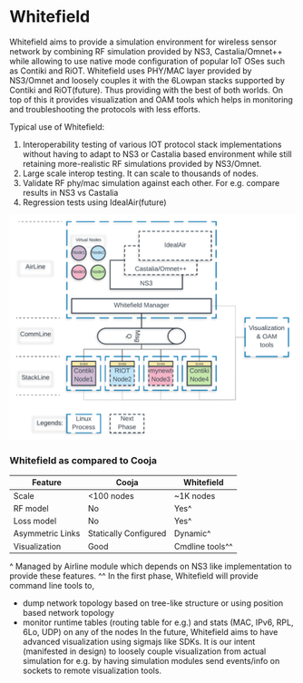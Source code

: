 # Whitefield

Whitefield aims to provide a simulation environment for wireless sensor network by combining RF simulation provided by NS3, Castalia/Omnet++ while allowing to use native mode configuration of popular IoT OSes such as Contiki and RiOT.
Whitefield uses PHY/MAC layer provided by NS3/Omnet and loosely couples it with the 6Lowpan stacks supported by Contiki and RiOT(future). Thus providing with the best of both worlds. On top of this it provides visualization and OAM tools which helps in monitoring and troubleshooting the protocols with less efforts.

Typical use of Whitefield:
1. Interoperability testing of various IOT protocol stack implementations without having to adapt to NS3 or Castalia based environment while still retaining more-realistic RF simulations provided by NS3/Omnet.
2. Large scale interop testing. It can scale to thousands of nodes.
3. Validate RF phy/mac simulation against each other. For e.g. compare results in NS3 vs Castalia
4. Regression tests using IdealAir(future)

![Alt text](docs/res/Whitefield%20-%20HLD.png "Whitefield-High Level design")
### Whitefield as compared to Cooja
| Feature | Cooja | Whitefield |
| --- | --- | --- |
| Scale | <100 nodes | ~1K nodes |
| RF model | No | Yes^ |
| Loss model | No | Yes^ |
| Asymmetric Links | Statically Configured | Dynamic^ |
| Visualization | Good | Cmdline tools^^ |

^ Managed by Airline module which depends on NS3 like implementation to provide these features.
^^ In the first phase, Whitefield will provide command line tools to,
  - dump network topology based on tree-like structure or using position based network topology
  - monitor runtime tables (routing table for e.g.) and stats (MAC, IPv6, RPL, 6Lo, UDP) on any of the nodes
In the future, Whitefield aims to have advanced visualization using sigmajs like SDKs. It is our intent (manifested in design) to loosely couple visualization from actual simulation for e.g. by having simulation modules send events/info on sockets to remote visualization tools.
